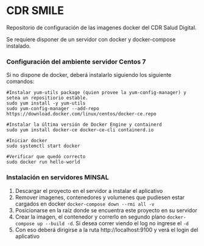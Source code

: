 # CDR SMILE
Repositorio de configuración de las imagenes docker del CDR Salud Digital.

Se requiere disponer de un servidor con docker y docker-compose instalado.

### Configuración del ambiente servidor Centos 7
Si no dispone de docker, deberá instalarlo siguiendo los siguiente comandos:
```
#Instalar yum-utils package (quien provee la yum-config-manager) y setea un repositiorio estable.
sudo yum install -y yum-utils
sudo yum-config-manager --add-repo https://download.docker.com/linux/centos/docker-ce.repo

#Instalar la última versión de Docker Engine y containerd
sudo yum install docker-ce docker-ce-cli containerd.io

#Iniciar docker
sudo systemctl start docker

#Verificar que quedó correcto
sudo docker run hello-world
```


### Instalación en servidores MINSAL
1. Descargar el proyecto en el servidor a instalar el aplicativo
2. Remover imagenes, contenedores y volumenes que pudiesen estar cargados en docker `docker-compose down --rmi all -v`
3. Posicionarse en la raíz donde se encuentra este proyecto en su servidor
4. Crear la imagen, el contenedor y correrlo en segundo plano `docker-compose up --build -d`. Si desea correr viendo el log no ingrese el `-d`
5. Con eso deberá dirigirse a la ruta http://localhost:9100 y verá el login del aplicativo
